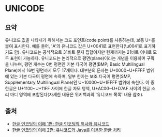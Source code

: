 # UNICODE
## 요약
유니코드 값을 나타내기 위해서는 코드 포인트(code point)를 사용하는데, 보통 U+를 붙여 표시한다. 예를 들어, 'A'의 유니코드 값은 U+0041로 표현한다(\u0041로 표기하기도 함). 유니코드는 공식적으로 31비트 문자 집합이지만 현재까지는 21비트 이내로 모두 표현이 가능하다. 유니코드는 논리적으로 평면(plane)이라는 개념을 이용하여 구획을 나누며, 평면 개수는 0번 평면인 기본 다국어 평면(BMP; Basic Multilingual Plane)에서 16번 평면까지 모두 17개이다. 대부분의 문자는 U+0000~U+FFFF 범위에 있는 기본 다국어 평면에 속하며, 일부 한자는 보조 다국어 평면(SMP, Supplementary Multilingual Plane)인 U+10000~U+1FFFF 범위에 속한다. 이 중 한글은 U+1100~U+11FF 사이에 한글 자모 영역, U+AC00~U+D7AF 사이의 한글 소리 마디 영역에 포함된다(자세한 내용은 위키백과의 '유니코드 목록' 내용 참조).

## 출처
* [한글 인코딩의 이해 1편: 한글 인코딩의 역사와 유니코드](http://d2.naver.com/helloworld/19187)
* [한글 인코딩의 이해 2편: 유니코드와 Java를 이용한 한글 처리](http://d2.naver.com/helloworld/76650)
